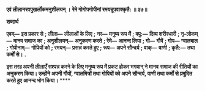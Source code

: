 **एवं लीलानरवपुखर्लोकमनुशीलयन् ।** **रेमे गोगोपगोपीनां रमयन्रूपवाक्कृतै: ॥ ३७॥** 

**शब्दार्थ** 

**एवम्—** **इस प्रकार से** **; लीला—** **लीलाओं के लिए** **; नर—** **मनुष्य रूप में** **; वपु:—** **दिव्य शरीरधारी** **; नृ-लोकम्—** **मानव समाज** **का** **; अनुशीलयन्—** **अनुकरण करते** **; रेमे—** **आनन्द लिया** **; गो—** **गौवें** **; गोप—** **ग्वालबाल** **; गोपीनाम्—** **गोपियों को** **; रमयन्—** **प्रसन्न करते हुए** **; रूप—** **अपने सौन्दर्य** **; वाक्—** **वाणी** **; कृतै:—** **तथा कर्मों से।** **.** 

**इस तरह अपनी लीलाएँ सश्पन्न करने के लिए मनुष्य रूप में प्रकट होकर भगवान् ने मानव** **समाज की रीतियों का अनुकरण किया। उन्होंने अपनी गौवों, ग्वालमित्रों तथा गोपियों को अपने** **सौन्दर्य, वाणी तथा कर्मों से प्रमुदित करते हुए आनन्द भोग किया।** **** 
